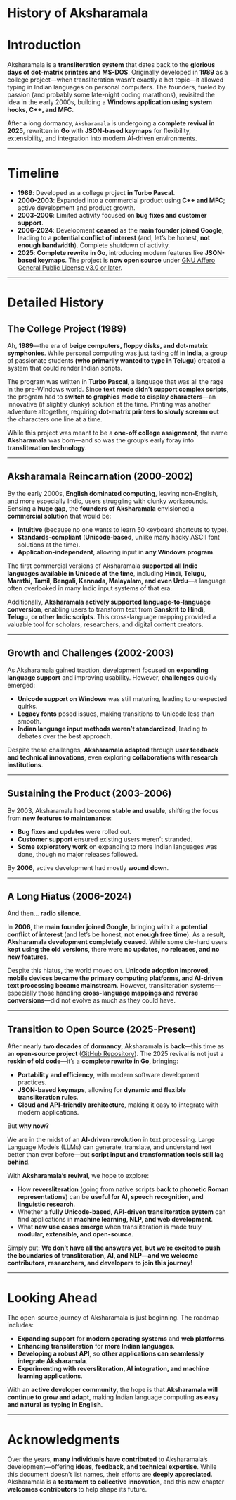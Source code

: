 # History of Aksharamala

# **Introduction**

Aksharamala is a **transliteration system** that dates back to the **glorious days of dot-matrix printers and MS-DOS**. Originally developed in **1989** as a college project—when transliteration wasn't exactly a hot topic—it allowed typing in Indian languages on personal computers. The founders, fueled by passion (and probably some late-night coding marathons), revisited the idea in the early 2000s, building a **Windows application using system hooks, C++, and MFC**.

After a long dormancy, `Aksharamala` is undergoing a **complete revival in 2025**, rewritten in **Go** with **JSON-based keymaps** for flexibility, extensibility, and integration into modern AI-driven environments.

---

# **Timeline**

* **1989**: Developed as a college project **in Turbo Pascal**.  
* **2000-2003**: Expanded into a commercial product using **C++ and MFC**; active development and product growth.  
* **2003-2006**: Limited activity focused on **bug fixes and customer support**.  
* **2006-2024**: Development **ceased** as the **main founder joined Google**, leading to a **potential conflict of interest** (and, let’s be honest, **not enough bandwidth**). Complete shutdown of activity.  
* **2025**: **Complete rewrite in Go**, introducing modern features like **JSON-based keymaps**. The project is **now open source** under [GNU Affero General Public License v3.0 or later](https://github.com/s-annam/aksharamala/blob/main/LICENSE).

---

# **Detailed History**

## **The College Project (1989)**

Ah, **1989**—the era of **beige computers, floppy disks, and dot-matrix symphonies**. While personal computing was just taking off in **India**, a group of passionate students **(who primarily wanted to type in Telugu)** created a system that could render Indian scripts.

The program was written in **Turbo Pascal**, a language that was all the rage in the pre-Windows world. Since **text mode didn’t support complex scripts**, the program had to **switch to graphics mode to display characters**—an innovative (if slightly clunky) solution at the time. Printing was another adventure altogether, requiring **dot-matrix printers to slowly scream out** the characters one line at a time.

While this project was meant to be a **one-off college assignment**, the name **Aksharamala** was born—and so was the group’s early foray into **transliteration technology**.

---

## **Aksharamala Reincarnation (2000-2002)**

By the early 2000s, **English dominated computing**, leaving non-English, and more especially Indic, users struggling with clunky workarounds. Sensing a **huge gap**, the **founders of Aksharamala** envisioned a **commercial solution** that would be:

* **Intuitive** (because no one wants to learn 50 keyboard shortcuts to type).  
* **Standards-compliant** (**Unicode-based**, unlike many hacky ASCII font solutions at the time).  
* **Application-independent**, allowing input in **any Windows program**.

The first commercial versions of Aksharamala **supported all Indic languages available in Unicode at the time**, including **Hindi, Telugu, Marathi, Tamil, Bengali, Kannada, Malayalam, and even Urdu**—a language often overlooked in many Indic input systems of that era.

Additionally, **Aksharamala actively supported language-to-language conversion**, enabling users to transform text from **Sanskrit to Hindi, Telugu, or other Indic scripts**. This cross-language mapping provided a valuable tool for scholars, researchers, and digital content creators.

---

## **Growth and Challenges (2002-2003)**

As Aksharamala gained traction, development focused on **expanding language support** and improving usability. However, **challenges** quickly emerged:

* **Unicode support on Windows** was still maturing, leading to unexpected quirks.  
* **Legacy fonts** posed issues, making transitions to Unicode less than smooth.  
* **Indian language input methods weren’t standardized**, leading to debates over the best approach.

Despite these challenges, **Aksharamala adapted** through **user feedback and technical innovations**, even exploring **collaborations with research institutions**.

---

## **Sustaining the Product (2003-2006)**

By 2003, Aksharamala had become **stable and usable**, shifting the focus from **new features to maintenance**:

* **Bug fixes and updates** were rolled out.  
* **Customer support** ensured existing users weren’t stranded.  
* **Some exploratory work** on expanding to more Indian languages was done, though no major releases followed.

By **2006**, active development had mostly **wound down**.

---

## **A Long Hiatus (2006-2024)**

And then… **radio silence.**

In **2006**, the **main founder joined Google**, bringing with it a **potential conflict of interest** (and let’s be honest, **not enough free time**). As a result, **Aksharamala development completely ceased**. While some die-hard users **kept using the old versions**, there were **no updates, no releases, and no new features**.

Despite this hiatus, the world moved on. **Unicode adoption improved, mobile devices became the primary computing platforms, and AI-driven text processing became mainstream**. However, transliteration systems—especially those handling **cross-language mappings and reverse conversions**—did not evolve as much as they could have.

---

## **Transition to Open Source (2025-Present)**

After nearly **two decades of dormancy**, Aksharamala is **back**—this time as an **open-source project** ([GitHub Repository](https://github.com/s-annam/aksharamala)). The 2025 revival is not just a **reskin of old code**—it’s a **complete rewrite in Go**, bringing:

* **Portability and efficiency**, with modern software development practices.  
* **JSON-based keymaps**, allowing for **dynamic and flexible transliteration rules**.  
* **Cloud and API-friendly architecture**, making it easy to integrate with modern applications.

But **why now?**

We are in the midst of an **AI-driven revolution** in text processing. Large Language Models (LLMs) can generate, translate, and understand text better than ever before—but **script input and transformation tools still lag behind**.

With **Aksharamala’s revival**, we hope to explore:

* How **reversliteration** (going from native scripts **back to phonetic Roman representations**) can be **useful for AI, speech recognition, and linguistic research**.  
* Whether a **fully Unicode-based, API-driven transliteration system** can find applications in **machine learning, NLP, and web development**.  
* What **new use cases emerge** when transliteration is made truly **modular, extensible, and open-source**.

Simply put: **We don’t have all the answers yet, but we’re excited to push the boundaries of transliteration, AI, and NLP—and we welcome contributors, researchers, and developers to join this journey!**

---

# **Looking Ahead**

The open-source journey of Aksharamala is just beginning. The roadmap includes:

* **Expanding support** for **modern operating systems** and **web platforms**.  
* **Enhancing transliteration** for **more Indian languages**.  
* **Developing a robust API**, so **other applications can seamlessly integrate Aksharamala**.  
* **Experimenting with reversliteration, AI integration, and machine learning applications**.

With an **active developer community**, the hope is that **Aksharamala will continue to grow and adapt**, making Indian language computing **as easy and natural as typing in English**.

---

# **Acknowledgments**

Over the years, **many individuals have contributed** to Aksharamala’s development—offering **ideas, feedback, and technical expertise**. While this document doesn’t list names, their efforts are **deeply appreciated**. Aksharamala is a **testament to collective innovation**, and this new chapter **welcomes contributors** to help shape its future.